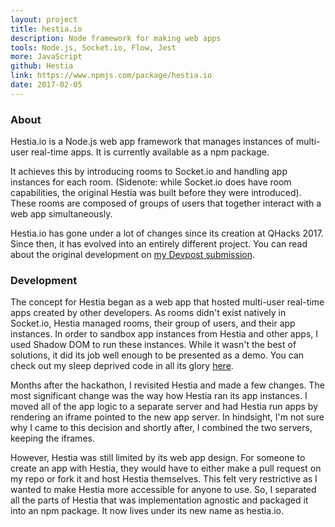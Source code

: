 ```yaml
---
layout: project
title: hestia.io
description: Node framework for making web apps
tools: Node.js, Socket.io, Flow, Jest
more: JavaScript
github: Hestia
link: https://www.npmjs.com/package/hestia.io
date: 2017-02-05
---
```


### About

Hestia.io is a Node.js web app framework that manages instances of multi-user real-time apps. It is currently available as a npm package.

It achieves this by introducing rooms to Socket.io and handling app instances for each room. (Sidenote: while Socket.io does have room capabilities, the original Hestia was built before they were introduced). These rooms are composed of groups of users that together interact with a web app simultaneously.

Hestia.io has gone under a lot of changes since its creation at QHacks 2017. Since then, it has evolved into an entirely different project. You can read about the original development on [my Devpost submission](https://devpost.com/software/hestia).

### Development

The concept for Hestia began as a web app that hosted multi-user real-time apps created by other developers. As rooms didn't exist natively in Socket.io, Hestia managed rooms, their group of users, and their app instances. In order to sandbox app instances from Hestia and other apps, I used Shadow DOM to run these instances. While it wasn't the best of solutions, it did its job well enough to be presented as a demo. You can check out my sleep deprived code in all its glory [here](https://github.com/MichaelKim/Hestia/tree/3b2357e55e41050657606784ff83c88260f7f3d9).

Months after the hackathon, I revisited Hestia and made a few changes. The most significant change was the way how Hestia ran its app instances. I moved all of the app logic to a separate server and had Hestia run apps by rendering an iframe pointed to the new app server. In hindsight, I'm not sure why I came to this decision and shortly after, I combined the two servers, keeping the iframes.

However, Hestia was still limited by its web app design. For someone to create an app with Hestia, they would have to either make a pull request on my repo or fork it and host Hestia themselves. This felt very restrictive as I wanted to make Hestia more accessible for anyone to use. So, I separated all the parts of Hestia that was implementation agnostic and packaged it into an npm package. It now lives under its new name as hestia.io.
